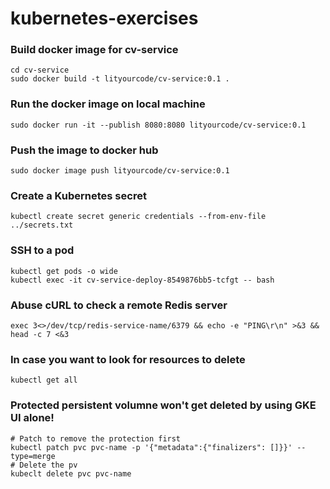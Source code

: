 # kubernetes-exercises

### Build docker image for cv-service
```
cd cv-service
sudo docker build -t lityourcode/cv-service:0.1 .
```
### Run the docker image on local machine
```
sudo docker run -it --publish 8080:8080 lityourcode/cv-service:0.1
```

### Push the image to docker hub
```
sudo docker image push lityourcode/cv-service:0.1
```

### Create a Kubernetes secret
```
kubectl create secret generic credentials --from-env-file ../secrets.txt
```

### SSH to a pod
```
kubectl get pods -o wide
kubectl exec -it cv-service-deploy-8549876bb5-tcfgt -- bash
```

### Abuse cURL to check a remote Redis server
```
exec 3<>/dev/tcp/redis-service-name/6379 && echo -e "PING\r\n" >&3 && head -c 7 <&3
```

### In case you want to look for resources to delete
```
kubectl get all
```

### Protected persistent volumne won't get deleted by using GKE UI alone!
```
# Patch to remove the protection first
kubectl patch pvc pvc-name -p '{"metadata":{"finalizers": []}}' --type=merge
# Delete the pv
kubeclt delete pvc pvc-name
```
